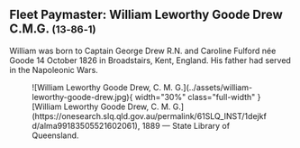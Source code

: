 ## Fleet Paymaster: William Leworthy Goode Drew C.M.G. <small>(13‑86‑1)</small>

William was born to Captain George Drew R.N. and Caroline Fulford née Goode 14 October 1826 in Broadstairs, Kent, England. His father had served in the Napoleonic Wars.

<figure markdown>
  ![William Leworthy Goode Drew, C. M. G.](../assets/william-leworthy-goode-drew.jpg){ width="30%" class="full-width" }
  <figcaption markdown>[William Leworthy Goode Drew, C. M. G.](https://onesearch.slq.qld.gov.au/permalink/61SLQ_INST/1dejkfd/alma99183505521602061), 1889 — State Library of Queensland.</figcaption>
</figure>

<!--
Under Secretary Treasury appointed 8 February 1862; Commissioner for Stamp Duties, appointed 29 July 1883, Chairman Immigration Board appointed 29 July 1883. Auditor General, appointed 1 October 1877; Chairman Civil Service Board, appointed 4 December 1889; Chairman State Service & Investment Board, appointed 4 December 1899,(Information taken from Queensland Blue Books 1869 and 1889)
-->